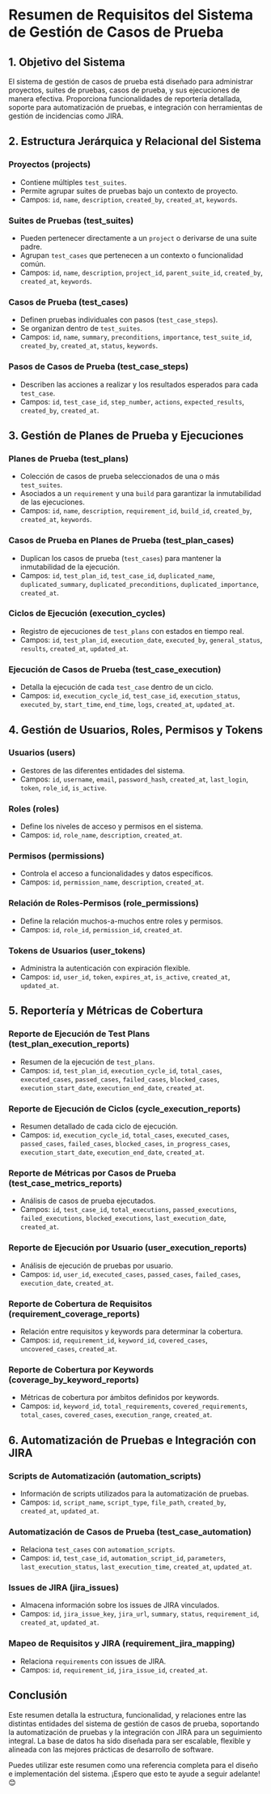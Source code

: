 # Resumen de Requisitos del Sistema de Gestión de Casos de Prueba

## 1. Objetivo del Sistema
El sistema de gestión de casos de prueba está diseñado para administrar proyectos, suites de pruebas, casos de prueba, y sus ejecuciones de manera efectiva. Proporciona funcionalidades de reportería detallada, soporte para automatización de pruebas, e integración con herramientas de gestión de incidencias como JIRA.

## 2. Estructura Jerárquica y Relacional del Sistema

### Proyectos (projects)
- Contiene múltiples `test_suites`.
- Permite agrupar suites de pruebas bajo un contexto de proyecto.
- Campos: `id`, `name`, `description`, `created_by`, `created_at`, `keywords`.

### Suites de Pruebas (test_suites)
- Pueden pertenecer directamente a un `project` o derivarse de una suite padre.
- Agrupan `test_cases` que pertenecen a un contexto o funcionalidad común.
- Campos: `id`, `name`, `description`, `project_id`, `parent_suite_id`, `created_by`, `created_at`, `keywords`.

### Casos de Prueba (test_cases)
- Definen pruebas individuales con pasos (`test_case_steps`).
- Se organizan dentro de `test_suites`.
- Campos: `id`, `name`, `summary`, `preconditions`, `importance`, `test_suite_id`, `created_by`, `created_at`, `status`, `keywords`.

### Pasos de Casos de Prueba (test_case_steps)
- Describen las acciones a realizar y los resultados esperados para cada `test_case`.
- Campos: `id`, `test_case_id`, `step_number`, `actions`, `expected_results`, `created_by`, `created_at`.

## 3. Gestión de Planes de Prueba y Ejecuciones

### Planes de Prueba (test_plans)
- Colección de casos de prueba seleccionados de una o más `test_suites`.
- Asociados a un `requirement` y una `build` para garantizar la inmutabilidad de las ejecuciones.
- Campos: `id`, `name`, `description`, `requirement_id`, `build_id`, `created_by`, `created_at`, `keywords`.

### Casos de Prueba en Planes de Prueba (test_plan_cases)
- Duplican los casos de prueba (`test_cases`) para mantener la inmutabilidad de la ejecución.
- Campos: `id`, `test_plan_id`, `test_case_id`, `duplicated_name`, `duplicated_summary`, `duplicated_preconditions`, `duplicated_importance`, `created_at`.

### Ciclos de Ejecución (execution_cycles)
- Registro de ejecuciones de `test_plans` con estados en tiempo real.
- Campos: `id`, `test_plan_id`, `execution_date`, `executed_by`, `general_status`, `results`, `created_at`, `updated_at`.

### Ejecución de Casos de Prueba (test_case_execution)
- Detalla la ejecución de cada `test_case` dentro de un ciclo.
- Campos: `id`, `execution_cycle_id`, `test_case_id`, `execution_status`, `executed_by`, `start_time`, `end_time`, `logs`, `created_at`, `updated_at`.

## 4. Gestión de Usuarios, Roles, Permisos y Tokens

### Usuarios (users)
- Gestores de las diferentes entidades del sistema.
- Campos: `id`, `username`, `email`, `password_hash`, `created_at`, `last_login`, `token`, `role_id`, `is_active`.

### Roles (roles)
- Define los niveles de acceso y permisos en el sistema.
- Campos: `id`, `role_name`, `description`, `created_at`.

### Permisos (permissions)
- Controla el acceso a funcionalidades y datos específicos.
- Campos: `id`, `permission_name`, `description`, `created_at`.

### Relación de Roles-Permisos (role_permissions)
- Define la relación muchos-a-muchos entre roles y permisos.
- Campos: `id`, `role_id`, `permission_id`, `created_at`.

### Tokens de Usuarios (user_tokens)
- Administra la autenticación con expiración flexible.
- Campos: `id`, `user_id`, `token`, `expires_at`, `is_active`, `created_at`, `updated_at`.

## 5. Reportería y Métricas de Cobertura

### Reporte de Ejecución de Test Plans (test_plan_execution_reports)
- Resumen de la ejecución de `test_plans`.
- Campos: `id`, `test_plan_id`, `execution_cycle_id`, `total_cases`, `executed_cases`, `passed_cases`, `failed_cases`, `blocked_cases`, `execution_start_date`, `execution_end_date`, `created_at`.

### Reporte de Ejecución de Ciclos (cycle_execution_reports)
- Resumen detallado de cada ciclo de ejecución.
- Campos: `id`, `execution_cycle_id`, `total_cases`, `executed_cases`, `passed_cases`, `failed_cases`, `blocked_cases`, `in_progress_cases`, `execution_start_date`, `execution_end_date`, `created_at`.

### Reporte de Métricas por Casos de Prueba (test_case_metrics_reports)
- Análisis de casos de prueba ejecutados.
- Campos: `id`, `test_case_id`, `total_executions`, `passed_executions`, `failed_executions`, `blocked_executions`, `last_execution_date`, `created_at`.

### Reporte de Ejecución por Usuario (user_execution_reports)
- Análisis de ejecución de pruebas por usuario.
- Campos: `id`, `user_id`, `executed_cases`, `passed_cases`, `failed_cases`, `execution_date`, `created_at`.

### Reporte de Cobertura de Requisitos (requirement_coverage_reports)
- Relación entre requisitos y keywords para determinar la cobertura.
- Campos: `id`, `requirement_id`, `keyword_id`, `covered_cases`, `uncovered_cases`, `created_at`.

### Reporte de Cobertura por Keywords (coverage_by_keyword_reports)
- Métricas de cobertura por ámbitos definidos por keywords.
- Campos: `id`, `keyword_id`, `total_requirements`, `covered_requirements`, `total_cases`, `covered_cases`, `execution_range`, `created_at`.

## 6. Automatización de Pruebas e Integración con JIRA

### Scripts de Automatización (automation_scripts)
- Información de scripts utilizados para la automatización de pruebas.
- Campos: `id`, `script_name`, `script_type`, `file_path`, `created_by`, `created_at`, `updated_at`.

### Automatización de Casos de Prueba (test_case_automation)
- Relaciona `test_cases` con `automation_scripts`.
- Campos: `id`, `test_case_id`, `automation_script_id`, `parameters`, `last_execution_status`, `last_execution_time`, `created_at`, `updated_at`.

### Issues de JIRA (jira_issues)
- Almacena información sobre los issues de JIRA vinculados.
- Campos: `id`, `jira_issue_key`, `jira_url`, `summary`, `status`, `requirement_id`, `created_at`, `updated_at`.

### Mapeo de Requisitos y JIRA (requirement_jira_mapping)
- Relaciona `requirements` con issues de JIRA.
- Campos: `id`, `requirement_id`, `jira_issue_id`, `created_at`.

## Conclusión
Este resumen detalla la estructura, funcionalidad, y relaciones entre las distintas entidades del sistema de gestión de casos de prueba, soportando la automatización de pruebas y la integración con JIRA para un seguimiento integral. La base de datos ha sido diseñada para ser escalable, flexible y alineada con las mejores prácticas de desarrollo de software.

Puedes utilizar este resumen como una referencia completa para el diseño e implementación del sistema. ¡Espero que esto te ayude a seguir adelante! 😊
